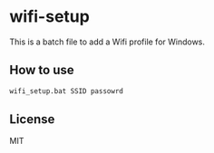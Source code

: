 # wifi-setup

This is a batch file to add a Wifi profile for Windows.

## How to use
```bat
wifi_setup.bat SSID passowrd
```

## License
MIT
